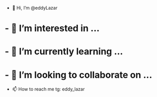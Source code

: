 - 👋 Hi, I’m @eddyLazar
# - 👀 I’m interested in ...
# - 🌱 I’m currently learning ...
# - 💞️ I’m looking to collaborate on ...
- 📫 How to reach me tg: eddy_lazar

<!---
eddyLazar/eddyLazar is a ✨ special ✨ repository because its `README.md` (this file) appears on your GitHub profile.
You can click the Preview link to take a look at your changes.
--->
